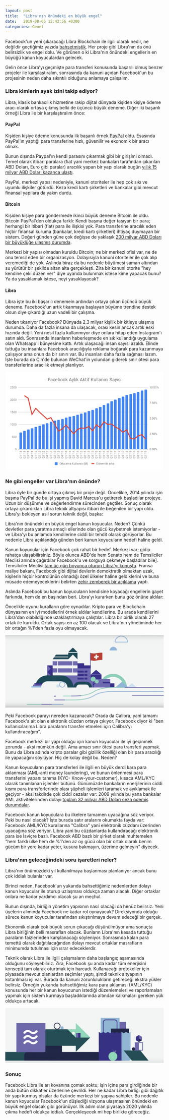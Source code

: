 ```yaml
---
layout: post
title:  "Libra'nın önündeki en büyük engel"
date:   2019-08-05 12:42:56 +0300
categories: Genel
---
```


Facebook'un yeni çıkaracağı Libra Blockchain ile ilgili olarak nedir, ne değildir geçtiğimiz yazıda [bahsetmiştik](/genel/2019/07/03/facebookun-parasi-libra-ile-ilgili-tum-bilmek-isteyecekleriniz.html). Her proje gibi Libra'nın da önü belirsizlik ve engel dolu. Ve görünen o ki Libra'nın önündeki engellerin en büyüğü kanun koyuculardan gelecek. 

Gelin önce Libra'yı geçmişte para transferi konusunda başarılı olmuş benzer projeler ile karşılaştıralım, sonrasında da kanuni açıdan Facebook'un bu projesinin neden daha sıkıntılı olduğunu anlamaya çalışalım.  

### Libra kimlerin ayak izini takip ediyor?

Libra, klasik bankacılık hizmetine rakip dijital dünyada kişiden kişiye ödeme aracı olarak ortaya çıkmış belki de üçüncü büyük deneme. Diğer iki başarılı örneği Libra ile bir karşılaştıralım önce: 

#### PayPal

Kişiden kişiye ödeme konusunda ilk başarılı örnek [PayPal](https://www.paypal.com) oldu. Esasında PayPal'ın yaptığı para transferine hızlı, güvenilir ve ekonomik bir aracı olmak. 

Bunun dışında Paypal'ın kendi parasını çıkarmak gibi bir girişimi olmadı. Temel olarak itibari paralara (fiat yani merkez bankaları tarafından çıkarılan ABD Doları, Euro gibi paralar) aracılık yapan bir yapı olarak bugün [yıllık 15 milyar ABD Doları kazanca ulaştı](https://expandedramblings.com/index.php/paypal-statistics/). 

PayPal, merkezi yapısı nedeniyle, kanuni otoriteler ile hep çok sıkı ve uyumlu ilişkiler götürdü. Keza kredi kartı şirketleri ve bankalar gibi mevcut finansal yapılara da yakın durdu.  

#### Bitcoin

Kişiden kişiye para göndermede ikinci büyük deneme Bitcoin ile oldu. Bitcoin PayPal'den oldukça farklı: Kendi başına değer taşıyan bir para; herhangi bir itibari (fiat) para ile ilişkisi yok. Para transferine aracılık eden hiçbir finansal kuruma (bankalar, kredi kartı şirketleri) ihtiyaç duymayan bir sistem. Değeri günden güne çok değişse de yaklaşık [200 milyar ABD Doları bir büyüklüğe ulaşmış durumda](https://coinmarketcap.com/currencies/bitcoin/).

Merkezi bir yapısı olmadan kuruldu Bitcoin; ne bir merkezi ofisi var, ne de onu temsil eden bir organizasyon. Dolayısıyla kanuni otoriteler ile çok alıp veremediği de yok. Aslında biraz da bu nedenle büyümesi saman altından su yürütür bir şekilde altan alta gerçekleşti. Zira bir kanuni otorite "hey kendine çeki düzen ver" diye uyarıda bulunmak istese kime yapacak bunu? Ya da yasaklamak istese, neyi yasaklayacak? 

#### Libra

Libra işte bu iki başarılı denemein ardından ortaya çıkan üçüncü büyük deneme. Facebook'un artık tıkanmaya başlayan büyüme trendine destek olsun diye çıkardığı uzun vadeli bir çalışma. 

Neden tıkanıyor Facebook? Dünyada 2.3 milyar kişilik bir kitleye ulaşmış durumda. Daha da fazla insana da ulaşacak, orası kesin ancak artık eski hızında değil. Yeni nesil fazla kullanmıyor diye onlara hitap eden Instagram'ı satın aldı. Sonrasında insanların haberleşmede en sık kullandığı uygulama olan Whatsapp'ı bünyesine kattı. Artık ulaşacağı insan sayısı azaldı. Elinde tuttuğu bu insanlara Facebook aracılığıyla reklama boğarak para kazanmaya çalışıyor ama onun da bir sınırı var. Bu insanları daha fazla sağması lazım. İşte burada da Çin'de bulunan WeChat'in yolundan giderek sınır ötesi para transferlerine aracılık etmeyi planlıyor.

![facebook_kullanici.png](/assets/facebook_kullanici.png)

### Ne gibi engeller var Libra'nın önünde?

Libra öyle bir günde ortaya çıkmış bir proje değil. Öncelikle, 2014 yılında işin başına PayPal'de bu işi yapmış David Marcus'u getirerek başladılar projeye. Uzun bir düşünme ve değerlendirme sürecinden geçtiler. Sonuç olarak ortaya çıkardıkları Libra teknik altyapısı itibari ile beğenilen bir yapı oldu. Libra'yı bekleyen asıl sorun teknik değil, başka:  

Libra'nın önündeki en büyük engel kanun koyucular. Neden? Çünkü devletler para yaratma amaçlı ellerinde olan gücü kaybetmek istemiyorlar - ve Libra'yı bu anlamda kendilerine ciddi bir tehdit olarak görüyorlar. Bu nedenle Libra açıklandığı günden beri kanun koyucuların hedefi haline geldi. 

Kanun koyucular için Facebook çok rahat bir hedef. Merkezi var; gidip rahatça ulaşabilirsiniz. Böyle olunca ABD'de hem Senato hem de Temsilciler Meclisi anında çağırdılar Facebook'u ve sorguya çekmeye başladılar bile]. Temsilciler Meclisi [tam üç gün boyunca oturup Libra'yı konuştu](https://www.theguardian.com/technology/2019/jul/17/facebook-libra-cryptocurrency-congress). Fransa maliye bakanı, Facebook gibi dijital devlerin demoktratik olmaktan uzak, kişilerin hiçbir kontrolünün olmadığı özel ülkeler haline geldiklerini ve buna müsade edemeyeceklerini belirten [zehir zemberek bir açıklama](https://qz.com/1668070/french-finance-minister-says-facebooks-libra-cannot-become-sovereign-currency/) yaptı.

Aslında Facebook bu kanun koyucuların kendisine koyacağı engellerin gayet farkında, hem de en başından beri. Libra'yı kurarken bunu göz önüne aldılar: 

Öncelikle oyunu kuralların göre oynadılar. Kripto para ve Blockchain dünyasının en iyi modellerini örnek aldılar kendilerine. Bu arada kendilerini Libra'dan olabildiğince uzaklaştırmaya çalıştılar. Libra bir birlik olarak 27 ortak ile kuruldu. Ortak sayısı en az 100 olacak ve Libra'nın yönetiminde her bir ortağın %1'den fazla oyu olmayacak. 

![libra_swiss.png](/assets/libra_swiss_2.png)

Peki Facebook parayı nereden kazanacak? Orada da Calibra, yani tamamı Facebook'a ait olan elektronik cüzdan ortaya çıkıyor. Facebook diyor ki "ben kullanıcılarıma Libra paralarını transfer etmeleri için Calibra'yı kullandıracağım". 

Facebook merkezi bir yapı olduğu için kanun koyucular ile iyi geçinmek zorunda - aksi mümkün değil. Ama amacı sınır ötesi para transferi yapmak. Bunu da Libra adında kripto paralar gibi gizlilik özelliği olan bir para aracılığı ile yapacağını söylüyor. Hiç de kolay değil bu. Neden?

Kanun koyucuların para transferleri ile ilgili en büyük derdi kara para aklanması (AML-anti money laundering), ve bunun önlenmesi para transferini yapanı tanıma (KYC- Know-your-customer), kısaca AML/KYC olarak tanımlanan işlemler bütünü. Günümüzde bankaların enerjilerinin ciddi kısmı para transferlerinde olası şüpheli işlemleri taramak ve ayıklamak ile geçiyor - aksi takdirde çok ciddi cezalar var: 2009 yılında bu yana bankalar AML aktivitelerinden dolayı [toplam 32 milyar ABD Doları ceza ödemiş durumdalar](https://www.visualcapitalist.com/why-anti-money-laundering-should-be-a-top-priority-for-financial-institutions/). 

Facebook kanun koyuculara bu ilkelere tamamen uyacağına söz veriyor. Peki bu nasıl olacak? İşte burada satır aralarını okumakta fayda var: Facebook AML/KYC kurallarına "Calibra" yani elektronik cüzdanı üzerinden uyacağına söz veriyor. Libra yani bu cüzdanlarda kullandıracağı elektronik para ise İsviçre bazlı. Facebook ABD bazlı bir şirket olarak muhtemelen "hem farklı ülke hem de %1'den az oy gücü olan bir ortak olarak benim gücüm bir yere kadar yeter, kusura bakmayın, üzerime gelmeyin" diyecek. 

### Libra'nın geleceğindeki soru işaretleri neler?

Libra'nın önümüzdeki yıl kullanılmaya başlanması planlanıyor ancak bunu çok iddialı bulanlar var. 

Birinci neden, Facebook'un yukarıda bahsettiğimiz nedenlerden dolayı kanun koyucular ile oturup uzlaşması oldukça zaman alacak. Diğer ortaklar onlara ne kadar yardımcı olacak şu an meçhul. 

Bunun dışında, birliğin yönetim yapısının nasıl olacağı da henüz belirsiz. Yeni üyelerin alımında Facebook ne kadar rol oynayacak? Direksiyonda olduğu sürece kanun koyucular tarafından sıkıştırılmaya devam edeceği bir gerçek. 

Ekonomik olarak çok büyük sorun çıkacağı düşünülmüyor ama sonuçta Libra birliğinin belli masrafları olacak. Bunların Libra'nın kasada tuttuğu paraların faizlerinden karşılanacağı söyleniyor. Sonrasında kalan para temettü olarak dağıtılacağından dolayı mevcut ortaklar masrafların minimumda tutulması için ısrar edeceklerdir.

Teknik olarak Libra ile ilgili çalışmaların daha başlangıç aşamasında olduğunu söyleyebiliriz. Zira, Facebook şu anda kadar tüm enerjisini konsepti tam olarak oturtmak için harcadı. Kullanacağı protokoller için piyasada mevcut olanlardan seçimler yaptı, şimdi teknik altyapının kotarılması işi var. Burada da kanuni zorunlulukların getireceği ekstra yükler belirsiz. Örneğin yukarıda bahsettiğimiz kara para aklaması (AML/KYC) konusunda her bir kanun koyucunun istediği düzenlemeleri ve raporlamaları yapmak için sistem kurmaya başladıklarında altından kalkmaları gereken yük oldukça artacak.  

![libra_developers.png](/assets/libra_developers.png)

### Sonuç

Facebook Libra ile arı kovanına çomak soktu; işin içine para girdiğinde bir anda bütün dikkatler üzerlerine çevrildi. Her ne kadar Libra birliği gibi dağıtık bir yapı kurmuş olsalar da özünde merkezi bir yapıya sahipler. Bu nedenle kanun koyucular Facebook'un düşlediği vizyona ulaşmasının önündeki en büyük engel olacak gibi görünüyor. İlk adım olan piyasaya 2020 yılında çıkma hedefi oldukça iddialı. Gerçekleşecek mi hep birlikte göreceğiz. 
